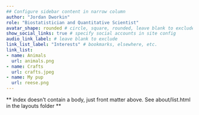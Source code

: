 ```yaml
---
## Configure sidebar content in narrow column
author: "Jordan Dworkin"
role: "Biostatistician and Quantitative Scientist"
avatar_shape: rounded # circle, square, rounded, leave blank to exclude
show_social_links: true # specify social accounts in site config
audio_link_label: # leave blank to exclude
link_list_label: "Interests" # bookmarks, elsewhere, etc.
link_list:
- name: Animals
  url: animals.png
- name: Crafts
  url: crafts.jpeg
- name: My pup
  url: reese.png
---
```


** index doesn't contain a body, just front matter above.
See about/list.html in the layouts folder **